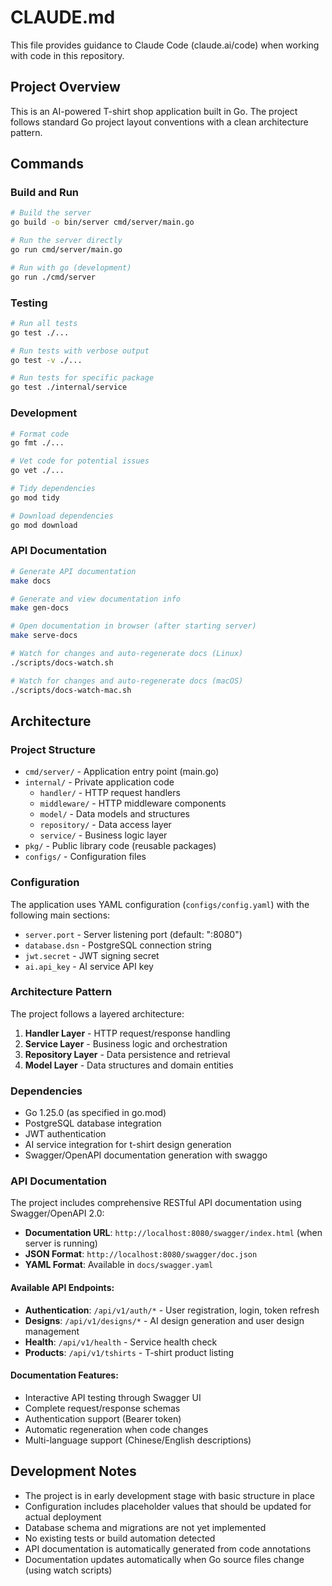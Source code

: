 # CLAUDE.md

This file provides guidance to Claude Code (claude.ai/code) when working with code in this repository.

## Project Overview

This is an AI-powered T-shirt shop application built in Go. The project follows standard Go project layout conventions with a clean architecture pattern.

## Commands

### Build and Run
```bash
# Build the server
go build -o bin/server cmd/server/main.go

# Run the server directly
go run cmd/server/main.go

# Run with go (development)
go run ./cmd/server
```

### Testing
```bash
# Run all tests
go test ./...

# Run tests with verbose output
go test -v ./...

# Run tests for specific package
go test ./internal/service
```

### Development
```bash
# Format code
go fmt ./...

# Vet code for potential issues
go vet ./...

# Tidy dependencies
go mod tidy

# Download dependencies
go mod download
```

### API Documentation
```bash
# Generate API documentation
make docs

# Generate and view documentation info
make gen-docs

# Open documentation in browser (after starting server)
make serve-docs

# Watch for changes and auto-regenerate docs (Linux)
./scripts/docs-watch.sh

# Watch for changes and auto-regenerate docs (macOS)
./scripts/docs-watch-mac.sh
```

## Architecture

### Project Structure
- `cmd/server/` - Application entry point (main.go)
- `internal/` - Private application code
  - `handler/` - HTTP request handlers
  - `middleware/` - HTTP middleware components
  - `model/` - Data models and structures
  - `repository/` - Data access layer
  - `service/` - Business logic layer
- `pkg/` - Public library code (reusable packages)
- `configs/` - Configuration files

### Configuration
The application uses YAML configuration (`configs/config.yaml`) with the following main sections:
- `server.port` - Server listening port (default: ":8080")
- `database.dsn` - PostgreSQL connection string
- `jwt.secret` - JWT signing secret
- `ai.api_key` - AI service API key

### Architecture Pattern
The project follows a layered architecture:
1. **Handler Layer** - HTTP request/response handling
2. **Service Layer** - Business logic and orchestration
3. **Repository Layer** - Data persistence and retrieval
4. **Model Layer** - Data structures and domain entities

### Dependencies
- Go 1.25.0 (as specified in go.mod)
- PostgreSQL database integration
- JWT authentication
- AI service integration for t-shirt design generation
- Swagger/OpenAPI documentation generation with swaggo

### API Documentation
The project includes comprehensive RESTful API documentation using Swagger/OpenAPI 2.0:

- **Documentation URL**: `http://localhost:8080/swagger/index.html` (when server is running)
- **JSON Format**: `http://localhost:8080/swagger/doc.json`
- **YAML Format**: Available in `docs/swagger.yaml`

#### Available API Endpoints:
- **Authentication**: `/api/v1/auth/*` - User registration, login, token refresh
- **Designs**: `/api/v1/designs/*` - AI design generation and user design management
- **Health**: `/api/v1/health` - Service health check
- **Products**: `/api/v1/tshirts` - T-shirt product listing

#### Documentation Features:
- Interactive API testing through Swagger UI
- Complete request/response schemas
- Authentication support (Bearer token)
- Automatic regeneration when code changes
- Multi-language support (Chinese/English descriptions)

## Development Notes

- The project is in early development stage with basic structure in place
- Configuration includes placeholder values that should be updated for actual deployment
- Database schema and migrations are not yet implemented
- No existing tests or build automation detected
- API documentation is automatically generated from code annotations
- Documentation updates automatically when Go source files change (using watch scripts)